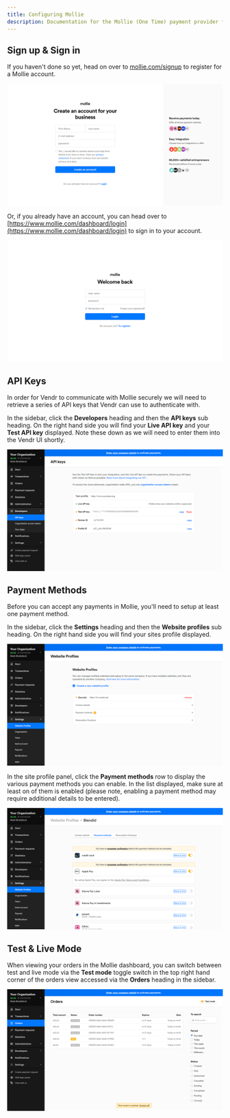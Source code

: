 ```yaml
---
title: Configuring Mollie
description: Documentation for the Mollie (One Time) payment provider for Vendr, the eCommerce solution for Umbraco v8+
---
```


## Sign up & Sign in

If you haven't done so yet, head on over to [mollie.com/signup](https://mollie.com/signup) to register for a Mollie account.

![Mollie sign up](../media/mollie/mollie_signup.png)

Or, if you already have an account, you can head over to [https://www.mollie.com/dashboard/login](https://www.mollie.com/dashboard/login) to sign in to your account.

![Mollie sign in](../media/mollie/mollie_signin.png)

## API Keys

In order for Vendr to communicate with Mollie securely we will need to retrieve a series of API keys that Vendr can use to authenticate with.

In the sidebar, click the **Developers** heading and then the **API keys** sub heading. On the right hand side you will find your **Live API key** and your **Test API key** displayed. Note these down as we will need to enter them into the Vendr UI shortly.

![Mollie API keys](../media/mollie/mollie_api_keys.png)

## Payment Methods

Before you can accept any payments in Mollie, you'll need to setup at least one payment method. 

In the sidebar, click the **Settings** heading and then the **Website profiles** sub heading. On the right hand side you will find your sites profile displayed. 

![Mollie website profiles](../media/mollie/mollie_website_profiles.png)

In the site profile panel, click the **Payment methods** row to display the various payment methods you can enable. In the list displayed, make sure at least on of them is enabled (please note, enabling a payment method may require additional details to be entered).

![Mollie payment methods](../media/mollie/mollie_payment_methods.png)

## Test & Live Mode

When viewing your orders in the Mollie dashboard, you can switch between test and live mode via the **Test mode** toggle switch in the top right hand corner of the orders view accessed via the **Orders** heading in the sidebar.

![Mollie test mode](../media/mollie/mollie_test_mode.png)